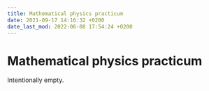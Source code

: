 ```yaml
---
title: Mathematical physics practicum
date: 2021-09-17 14:16:32 +0200
date_last_mod: 2022-06-08 17:54:24 +0200
---
```

# Mathematical physics practicum
 Intentionally empty.
